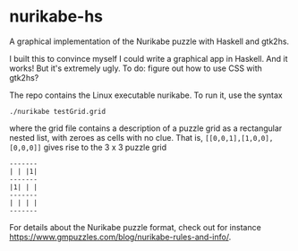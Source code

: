 # nurikabe-hs
A graphical implementation of the Nurikabe puzzle with Haskell and gtk2hs.

I built this to convince myself I could write a graphical app in Haskell. And it works! But it's extremely ugly. 
To do: figure out how to use CSS with gtk2hs?

The repo contains the Linux executable nurikabe. To run it, use the syntax
```
./nurikabe testGrid.grid
```
where the grid file contains a description of a puzzle grid as a rectangular nested list, with zeroes as cells with no clue. That is,
`[[0,0,1],[1,0,0],[0,0,0]]` gives rise to the 3 x 3 puzzle grid

```
-------
| | |1|
-------
|1| | |
-------
| | | |
-------
```
For details about the Nurikabe puzzle format, check out for instance https://www.gmpuzzles.com/blog/nurikabe-rules-and-info/.
